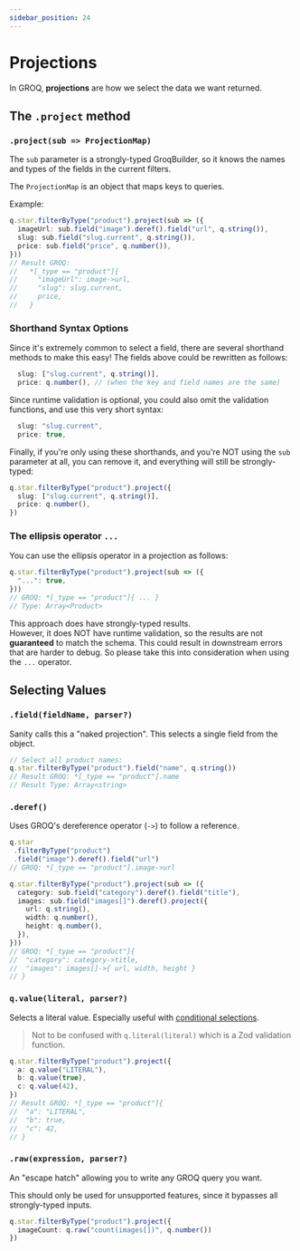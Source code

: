 ```yaml
---
sidebar_position: 24
---
```


# Projections

In GROQ, **projections** are how we select the data we want returned.

## The `.project` method

### `.project(sub => ProjectionMap)`

The `sub` parameter is a strongly-typed GroqBuilder, so it knows the names and types of the fields in the current filters.

The `ProjectionMap` is an object that maps keys to queries.

Example:

```ts
q.star.filterByType("product").project(sub => ({
  imageUrl: sub.field("image").deref().field("url", q.string()),
  slug: sub.field("slug.current", q.string()),
  price: sub.field("price", q.number()),
}))
// Result GROQ: 
//   *[_type == "product"]{
//     "imageUrl": image->url,
//     "slug": slug.current,
//     price,
//   }
```

### Shorthand Syntax Options

Since it's extremely common to select a field, there are several shorthand methods to make this easy!  The fields above could be rewritten as follows:

```ts
  slug: ["slug.current", q.string()],
  price: q.number(), // (when the key and field names are the same)
```

Since runtime validation is optional, you could also omit the validation functions, and use this very short syntax:
```ts
  slug: "slug.current",
  price: true,
```

Finally, if you're only using these shorthands, and you're NOT using the `sub` parameter at all, you can remove it, and everything will still be strongly-typed:
```ts
q.star.filterByType("product").project({
  slug: ["slug.current", q.string()],
  price: q.number(), 
})
```

### The ellipsis operator `...`

You can use the ellipsis operator in a projection as follows:

```ts
q.star.filterByType("product").project(sub => ({
  "...": true,
}))
// GROQ: *[_type == "product"]{ ... }
// Type: Array<Product>
```

This approach does have strongly-typed results.  
However, it does NOT have runtime validation, so the results are not **guaranteed** to match the schema.  This could result in downstream errors that are harder to debug.  So please take this into consideration when using the `...` operator.

## Selecting Values

### `.field(fieldName, parser?)`

Sanity calls this a "naked projection". This selects a single field from the object.

```ts
// Select all product names:
q.star.filterByType("product").field("name", q.string())
// Result GROQ: *[_type == "product"].name
// Result Type: Array<string>
```

### `.deref()`

Uses GROQ's dereference operator (`->`) to follow a reference.

```ts
q.star
 .filterByType("product")
 .field("image").deref().field("url")
// GROQ: *[_type == "product"].image->url
```

```ts
q.star.filterByType("product").project(sub => ({
  category: sub.field("category").deref().field("title"),
  images: sub.field("images[]").deref().project({
    url: q.string(),
    width: q.number(),
    height: q.number(),
  }),
}))
// GROQ: *[_type == "product"]{
//  "category": category->title,
//  "images": images[]->{ url, width, height }
// }
```

### `q.value(literal, parser?)`

Selects a literal value. Especially useful with [conditional selections](api-advanced.md#conditionals).

> Not to be confused with `q.literal(literal)` which is a Zod validation function.

```ts
q.star.filterByType("product").project({
  a: q.value("LITERAL"),
  b: q.value(true),
  c: q.value(42),
})
// Result GROQ: *[_type == "product"]{
//  "a": "LITERAL",
//  "b": true,
//  "c": 42,
// }
```


### `.raw(expression, parser?)`

An "escape hatch" allowing you to write any GROQ query you want.

This should only be used for unsupported features, since it bypasses all strongly-typed inputs.

```ts
q.star.filterByType("product").project({
  imageCount: q.raw("count(images[])", q.number())
})
```
